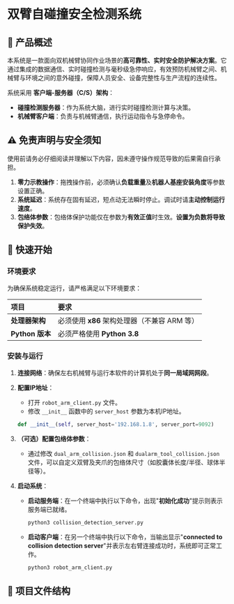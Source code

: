 # 双臂自碰撞安全检测系统

## 📖 产品概述

本系统是一款面向双机械臂协同作业场景的**高可靠性、实时安全防护解决方案**。它通过集成的数据通信、实时碰撞检测与毫秒级急停响应，有效预防机械臂之间、机械臂与环境之间的意外碰撞，保障人员安全、设备完整性与生产流程的连续性。

系统采用 **客户端-服务器（C/S）架构**：
- **碰撞检测服务器**：作为系统大脑，进行实时碰撞检测计算与决策。
- **机械臂客户端**：负责与机械臂通信，执行运动指令与急停命令。

## ⚠️ 免责声明与安全须知

使用前请务必仔细阅读并理解以下内容，因未遵守操作规范导致的后果需自行承担。

1.  **零力示教操作**：拖拽操作前，必须确认**负载重量**及**机器人基座安装角度**等参数设置正确。
2.  **系统延迟**：系统存在固有延迟，短点动无法瞬时停止。调试时请**主动控制运行速度**。
3.  **包络体参数**：包络体保护功能仅在参数为**有效正值**时生效。**设置为负数将导致保护失效**。

## 🚀 快速开始

### 环境要求

为确保系统稳定运行，请严格满足以下环境要求：

| 项目 | 要求 |
| :--- | :--- |
| **处理器架构** | 必须使用 **x86** 架构处理器（不兼容 ARM 等） |
| **Python 版本** | 必须严格使用 **Python 3.8** |

### 安装与运行

1.  **连接网络**：确保左右机械臂与运行本软件的计算机处于**同一局域网网段**。

2.  **配置IP地址**：
    - 打开 `robot_arm_client.py` 文件。
    - 修改 `__init__` 函数中的 `server_host` 参数为本机IP地址。
    ```python
    def __init__(self, server_host='192.168.1.8', server_port=9092)
    ```

3.  **（可选）配置包络体参数**：
    - 通过修改 `dual_arm_collision.json` 和 `dualarm_tool_collision.json` 文件，可以自定义双臂及夹爪的包络体尺寸（如胶囊体长度/半径、球体半径等）。

4.  **启动系统**：
    - **启动服务端**：在一个终端中执行以下命令，出现"**初始化成功**"提示则表示服务端已就绪。
      ```bash
      python3 collision_detection_server.py
      ```
    - **启动客户端**：在另一个终端中执行以下命令，当输出显示"**connected to collision detection server**"并表示左右臂连接成功时，系统即可正常工作。
      ```bash
      python3 robot_arm_client.py
      ```

## 📁 项目文件结构
